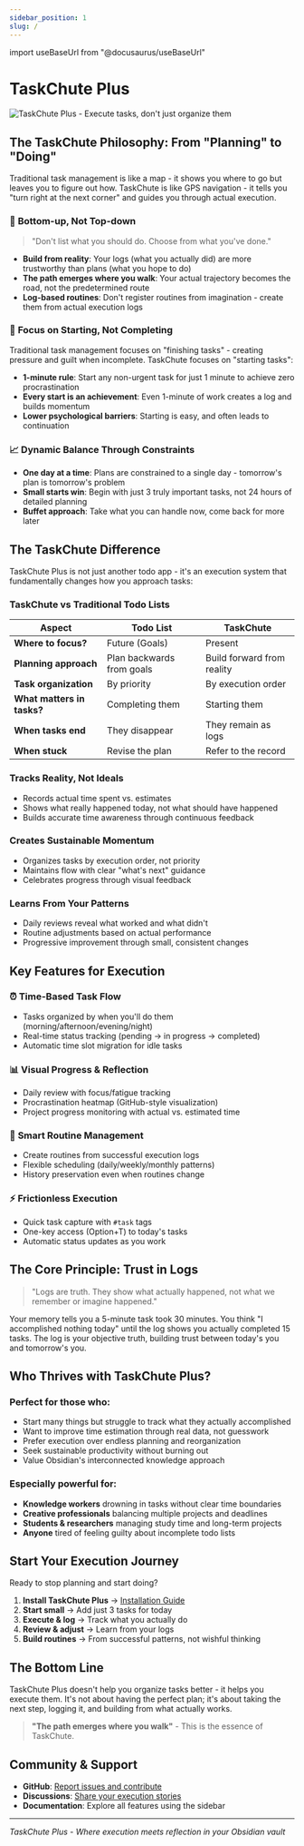 ```yaml
---
sidebar_position: 1
slug: /
---
```


import useBaseUrl from "@docusaurus/useBaseUrl"

# TaskChute Plus

<div style={{textAlign: 'center'}}>
  <img
    src={useBaseUrl("/img/taskchute-social-card.png")}
    alt="TaskChute Plus - Execute tasks, don't just organize them"
    style={{ width: "80%", maxWidth: "800px" }}
  />
</div>

## The TaskChute Philosophy: From "Planning" to "Doing"

Traditional task management is like a map - it shows you where to go but leaves you to figure out how. TaskChute is like GPS navigation - it tells you "turn right at the next corner" and guides you through actual execution.

### 🌱 **Bottom-up, Not Top-down**
> "Don't list what you should do. Choose from what you've done."

- **Build from reality**: Your logs (what you actually did) are more trustworthy than plans (what you hope to do)
- **The path emerges where you walk**: Your actual trajectory becomes the road, not the predetermined route
- **Log-based routines**: Don't register routines from imagination - create them from actual execution logs

### 🎯 **Focus on Starting, Not Completing**
Traditional task management focuses on "finishing tasks" - creating pressure and guilt when incomplete. TaskChute focuses on "starting tasks":

- **1-minute rule**: Start any non-urgent task for just 1 minute to achieve zero procrastination
- **Every start is an achievement**: Even 1-minute of work creates a log and builds momentum
- **Lower psychological barriers**: Starting is easy, and often leads to continuation

### 📈 **Dynamic Balance Through Constraints**
- **One day at a time**: Plans are constrained to a single day - tomorrow's plan is tomorrow's problem
- **Small starts win**: Begin with just 3 truly important tasks, not 24 hours of detailed planning
- **Buffet approach**: Take what you can handle now, come back for more later

## The TaskChute Difference

TaskChute Plus is not just another todo app - it's an execution system that fundamentally changes how you approach tasks:

### **TaskChute vs Traditional Todo Lists**

| Aspect | Todo List | TaskChute |
|--------|-----------|-----------|
| **Where to focus?** | Future (Goals) | Present |
| **Planning approach** | Plan backwards from goals | Build forward from reality |
| **Task organization** | By priority | By execution order |
| **What matters in tasks?** | Completing them | Starting them |
| **When tasks end** | They disappear | They remain as logs |
| **When stuck** | Revise the plan | Refer to the record |

### **Tracks Reality, Not Ideals**
- Records actual time spent vs. estimates
- Shows what really happened today, not what should have happened
- Builds accurate time awareness through continuous feedback

### **Creates Sustainable Momentum**
- Organizes tasks by execution order, not priority
- Maintains flow with clear "what's next" guidance
- Celebrates progress through visual feedback

### **Learns From Your Patterns**
- Daily reviews reveal what worked and what didn't
- Routine adjustments based on actual performance
- Progressive improvement through small, consistent changes

## Key Features for Execution

### ⏰ **Time-Based Task Flow**
- Tasks organized by when you'll do them (morning/afternoon/evening/night)
- Real-time status tracking (pending → in progress → completed)
- Automatic time slot migration for idle tasks

### 📊 **Visual Progress & Reflection**
- Daily review with focus/fatigue tracking
- Procrastination heatmap (GitHub-style visualization)
- Project progress monitoring with actual vs. estimated time

### 🔄 **Smart Routine Management**
- Create routines from successful execution logs
- Flexible scheduling (daily/weekly/monthly patterns)
- History preservation even when routines change

### ⚡ **Frictionless Execution**
- Quick task capture with `#task` tags
- One-key access (Option+T) to today's tasks
- Automatic status updates as you work

## The Core Principle: Trust in Logs

> "Logs are truth. They show what actually happened, not what we remember or imagine happened."

Your memory tells you a 5-minute task took 30 minutes. You think "I accomplished nothing today" until the log shows you actually completed 15 tasks. The log is your objective truth, building trust between today's you and tomorrow's you.

## Who Thrives with TaskChute Plus?

### Perfect for those who:
- Start many things but struggle to track what they actually accomplished
- Want to improve time estimation through real data, not guesswork
- Prefer execution over endless planning and reorganization
- Seek sustainable productivity without burning out
- Value Obsidian's interconnected knowledge approach

### Especially powerful for:
- **Knowledge workers** drowning in tasks without clear time boundaries
- **Creative professionals** balancing multiple projects and deadlines
- **Students & researchers** managing study time and long-term projects
- **Anyone** tired of feeling guilty about incomplete todo lists

## Start Your Execution Journey

Ready to stop planning and start doing?

1. **Install TaskChute Plus** → [Installation Guide](./getting-started/installation.md)
2. **Start small** → Add just 3 tasks for today
3. **Execute & log** → Track what you actually do
4. **Review & adjust** → Learn from your logs
5. **Build routines** → From successful patterns, not wishful thinking

## The Bottom Line

TaskChute Plus doesn't help you organize tasks better - it helps you execute them. It's not about having the perfect plan; it's about taking the next step, logging it, and building from what actually works.

> **"The path emerges where you walk"** - This is the essence of TaskChute.

## Community & Support

- **GitHub**: [Report issues and contribute](https://github.com/taskchute-plus/taskchute-plus)
- **Discussions**: [Share your execution stories](https://github.com/taskchute-plus/taskchute-plus/discussions)
- **Documentation**: Explore all features using the sidebar

---

*TaskChute Plus - Where execution meets reflection in your Obsidian vault*